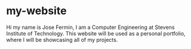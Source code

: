 # my-website
Hi my name is Jose Fermin, I am a Computer Engineering at Stevens Institute of Technology. This website will be used as a personal portfolio, where I will be showcasing all of my projects. 
